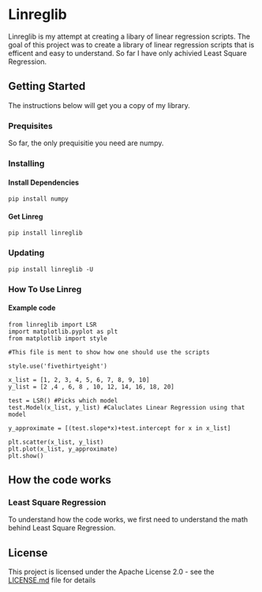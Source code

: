 # Linreglib

Linreglib is my attempt at creating a libary of linear regression scripts. The goal of this project was to create a library of linear regression scripts that is efficent and easy to understand. So far I have only achivied Least Square Regression.

## Getting Started

The instructions below will get you a copy of my library. 

### Prequisites
So far, the only prequisitie you need are numpy. 

### Installing

#### Install Dependencies

```
pip install numpy
```
#### Get Linreg

```
pip install linreglib
```
### Updating

```
pip install linreglib -U
```

### How To Use Linreg

#### Example code
```
from linreglib import LSR
import matplotlib.pyplot as plt
from matplotlib import style

#This file is ment to show how one should use the scripts

style.use('fivethirtyeight')

x_list = [1, 2, 3, 4, 5, 6, 7, 8, 9, 10]
y_list = [2 ,4 , 6, 8 , 10, 12, 14, 16, 18, 20]

test = LSR() #Picks which model
test.Model(x_list, y_list) #Caluclates Linear Regression using that model

y_approximate = [(test.slope*x)+test.intercept for x in x_list] 

plt.scatter(x_list, y_list)
plt.plot(x_list, y_approximate)
plt.show()
```
## How the code works

### Least Square Regression
To understand how the code works, we first need to understand the math behind Least Square Regression.

## License

This project is licensed under the Apache License 2.0 - see the [LICENSE.md](LICENSE.md) file for details
